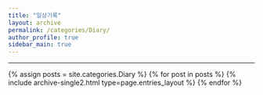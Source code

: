 ```yaml
---
title: "일상기록"
layout: archive
permalink: /categories/Diary/
author_profile: true
sidebar_main: true
---
```


<!-- 공백이 포함되어 있는 카테고리 이름의 경우 site.categories['a b c'] 이런식으로! -->

***

{% assign posts = site.categories.Diary %}
{% for post in posts %} {% include archive-single2.html type=page.entries_layout %} {% endfor %}
